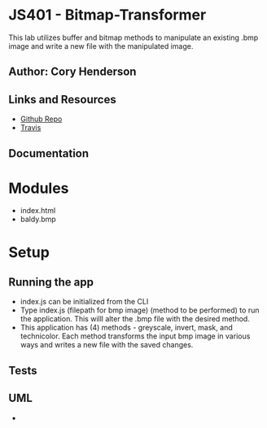 # JS401 - Bitmap-Transformer
This lab utilizes buffer and bitmap methods to manipulate an existing .bmp image and write a new file with the manipulated image.

## Author: Cory Henderson

## Links and Resources
- [Github Repo](https://github.com/401-advanced-javascript-1/bitmap-transformer)
- [Travis](https://www.travis-ci.com/401-advanced-javascript-1/bitmap-transformer)

## Documentation

# Modules
- index.html
- baldy.bmp

# Setup

## Running the app
- index.js can be initialized from the CLI
- Type index.js (filepath for bmp image) (method to be performed) to run the application.  This willl alter the .bmp file with the desired method.
- This application has (4) methods - greyscale, invert, mask, and technicolor. Each method transforms the input bmp image in various ways and writes a new file with the saved changes.

## Tests

## UML
- 